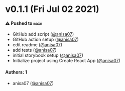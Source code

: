 # v0.1.1 (Fri Jul 02 2021)

#### ⚠️ Pushed to `main`

- GitHub add script ([@anisa07](https://github.com/anisa07))
- GitHub action setup ([@anisa07](https://github.com/anisa07))
- edit readme ([@anisa07](https://github.com/anisa07))
- add tests ([@anisa07](https://github.com/anisa07))
- initial storybook setup ([@anisa07](https://github.com/anisa07))
- Initialize project using Create React App ([@anisa07](https://github.com/anisa07))

#### Authors: 1

- anisa07 ([@anisa07](https://github.com/anisa07))
